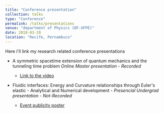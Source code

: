 ```yaml
---
title: "Conference presentation"
collection: talks
type: "Conference"
permalink: /talks/presentations
venue: "department of Physics (DF-UFPE)"
date: 2018-03-20
location: "Recife, Pernambuco"
---
```



Here i'll link my research related conference presentations

  * A symmetric spacetime extension of quantum mechanics and the tunneling time problem *Online Master presentation - Recorded*
    * [Link to the video](https://youtu.be/X2jTDtR0kKk)

  * Fluidic interfaces: Energy and Curvature relationships through Euler's elastic - Analytical and Numerical development - *Presencial Undergrad presentation - Not-Recorded*
    * [Event publicity poster](https://www.facebook.com/dadfufpe/photos/2027476990910303)
